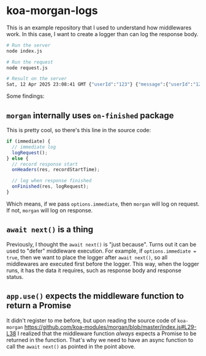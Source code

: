 # koa-morgan-logs

This is an example repository that I used to understand how middlewares work. In this case, I want to create a logger than can log the response body.

```sh
# Run the server
node index.js

# Run the request
node request.js

# Result on the server
Sat, 12 Apr 2025 23:08:41 GMT {"userId":"123"} {"message":{"userId":"123"}}
```

Some findings:

## `morgan` internally uses `on-finished` package

This is pretty cool, so there's this line in the source code:

```js
if (immediate) {
  // immediate log
  logRequest();
} else {
  // record response start
  onHeaders(res, recordStartTime);

  // log when response finished
  onFinished(res, logRequest);
}
```

Which means, if we pass `options.immediate`, then `morgan` will log on request. If not, `morgan` will log on response.

## `await next()` is a thing

Previously, I thought the `await next()` is "just because". Turns out it can be used to "defer" middleware execution. For example, if `options.immediate = true`, then we want to place the logger after `await next()`, so all middlewares are executed first before the logger. This way, when the logger runs, it has the data it requires, such as response body and response status.

## `app.use()` expects the middleware function to return a Promise

It didn't register to me before, but upon reading the source code of `koa-morgan` https://github.com/koa-modules/morgan/blob/master/index.js#L29-L38 I realized that the middleware function _always_ expects a Promise to be returned in the function. That's why we need to have an async function to call the `await next()` as pointed in the point above.

